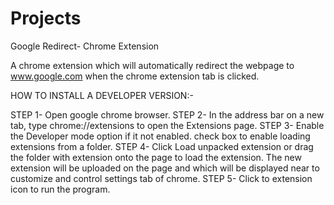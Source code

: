# Projects
Google Redirect- Chrome Extension

A chrome extension which will automatically redirect the webpage to www.google.com when the chrome extension tab is clicked.

HOW TO INSTALL A DEVELOPER VERSION:-

STEP 1- Open google chrome browser.
STEP 2- In the address bar on a new tab, type chrome://extensions to open the Extensions page. 
STEP 3- Enable the Developer mode option if it not enabled. check box to enable loading extensions from a folder.
STEP 4- Click Load unpacked extension or drag the folder with extension onto the page to load the extension.
The new extension will be uploaded on the page and which will be displayed near to customize and control settings tab of chrome.
STEP 5- Click to extension icon to run the program.

